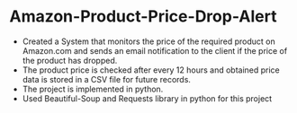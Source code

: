 # Amazon-Product-Price-Drop-Alert

- Created a System that monitors the price of the required product on Amazon.com and sends an email notification to the client if the price of the product has dropped.
- The product price is checked after every 12 hours and obtained price data is stored in a CSV file for future records.
- The project is implemented in python.
- Used Beautiful-Soup and Requests library in python for this project
